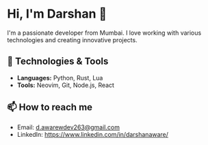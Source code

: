 # Hi, I'm Darshan 👋

I'm a passionate developer from Mumbai. I love working with various technologies and creating innovative projects.

## 🔧 Technologies & Tools

- **Languages:** Python, Rust, Lua
- **Tools:** Neovim, Git, Node.js, React


## 📫 How to reach me

- Email: d.awarewdev263@gmail.com
- LinkedIn: https://www.linkedin.com/in/darshanaware/
